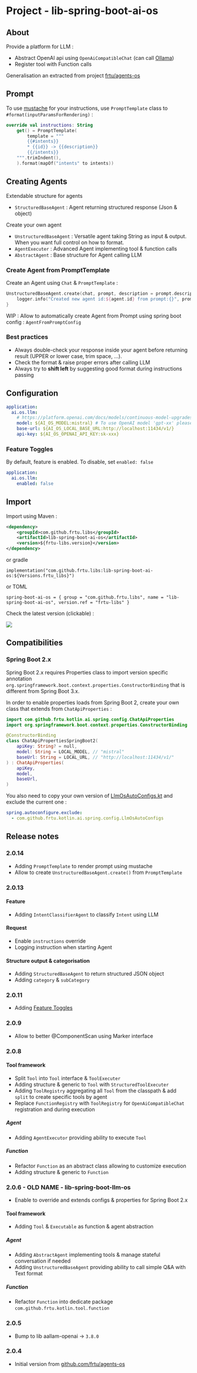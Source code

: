 # Project - lib-spring-boot-ai-os

## About

Provide a platform for LLM :

* Abstract OpenAI api using `OpenAiCompatibleChat` (can call [Ollama](https://ollama.com/))
* Register tool with Function calls

Generalisation an extracted from project [frtu/agents-os](https://github.com/frtu/agents-os)

## Prompt

To use [mustache](https://www.baeldung.com/mustache) for your instructions, use `PromptTemplate` class to `#format(inputParamsForRendering)` :

```kotlin
override val instructions: String
    get() = PromptTemplate(
        template = """
        {{#intents}}
        * {{id}} -> {{description}}
        {{/intents}}
    """.trimIndent(),
    ).format(mapOf("intents" to intents))
```

## Creating Agents

Extendable structure for agents

* `StructuredBaseAgent` : Agent returning structured response (Json & object)

Create your own agent

* `UnstructuredBaseAgent` : Versatile agent taking String as input & output. When you want full control on how to
  format.
* `AgentExecuter` : Advanced Agent implementing tool & function calls
* `AbstractAgent` : Base structure for Agent calling LLM

### Create Agent from PromptTemplate

Create an Agent using `Chat` & `PromptTemplate` :

```kotlin
UnstructuredBaseAgent.create(chat, prompt, description = prompt.description).also { agent ->
    logger.info("Created new agent id:${agent.id} from prompt:{}", prompt)
}
```

WIP : Allow to automatically create Agent from Prompt using spring boot config : `AgentFromPromptConfig`

### Best practices

* Always double-check your response inside your agent before returning result (UPPER or lower case, trim space, ...).
* Check the format & raise proper errors after calling LLM
* Always try to **shift left** by suggesting good format during instructions passing

## Configuration

```yaml
application:
  ai.os.llm:
    # https://platform.openai.com/docs/models/continuous-model-upgrades
    model: ${AI_OS_MODEL:mistral} # To use OpenAI model 'gpt-xx' please configure 'api-key'
    base-url: ${AI_OS_LOCAL_BASE_URL:http://localhost:11434/v1/}
    api-key: ${AI_OS_OPENAI_API_KEY:sk-xxx}
```

### Feature Toggles

By default, feature is enabled. To disable, set `enabled: false`

```yaml
application:
  ai.os.llm:
    enabled: false
```

## Import

Import using Maven :

```XML
<dependency>
    <groupId>com.github.frtu.libs</groupId>
    <artifactId>lib-spring-boot-ai-os</artifactId>
    <version>${frtu-libs.version}</version>
</dependency>
```

or gradle

```
implementation("com.github.frtu.libs:lib-spring-boot-ai-os:${Versions.frtu_libs}")
```

or TOML

```
spring-boot-ai-os = { group = "com.github.frtu.libs", name = "lib-spring-boot-ai-os", version.ref = "frtu-libs" }
```

Check the latest version (clickable) :

[<img src="https://img.shields.io/maven-central/v/com.github.frtu.libs/lib-spring-boot-ai-os.svg?label=latest%20release%20:%20lib-spring-boot-ai-os"/>](https://search.maven.org/#search%7Cga%7C1%7Ca%3A%22lib-utils%22+g%3A%22com.github.frtu.libs%22)

## Compatibilities

### Spring Boot 2.x

Spring Boot 2.x requires Properties class to import version specific
annotation `org.springframework.boot.context.properties.ConstructorBinding` that is different from Spring Boot 3.x.

In order to enable properties loads from Spring Boot 2, create your own class that extends from `ChatApiProperties` :

```kotlin
import com.github.frtu.kotlin.ai.spring.config.ChatApiProperties
import org.springframework.boot.context.properties.ConstructorBinding

@ConstructorBinding
class ChatApiPropertiesSpringBoot2(
    apiKey: String? = null,
    model: String = LOCAL_MODEL, // "mistral"
    baseUrl: String = LOCAL_URL, // "http://localhost:11434/v1/"
) : ChatApiProperties(
    apiKey,
    model,
    baseUrl,
)
```

You also need to copy your own version
of [LlmOsAutoConfigs.kt](src%2Fmain%2Fkotlin%2Fcom%2Fgithub%2Ffrtu%2Fkotlin%2Fllm%2Fspring%2Fconfig%2FLlmOsAutoConfigs.kt)
and exclude the current one :

```yaml
spring.autoconfigure.exclude:
  - com.github.frtu.kotlin.ai.spring.config.LlmOsAutoConfigs
```

## Release notes

### 2.0.14

* Adding `PromptTemplate` to render prompt using mustache
* Allow to create `UnstructuredBaseAgent.create()` from `PromptTemplate`

### 2.0.13

#### Feature

* Adding `IntentClassifierAgent` to classify `Intent` using LLM

#### Request

* Enable `instructions` override
* Logging instruction when starting Agent

#### Structure output & categorisation

* Adding `StructuredBaseAgent` to return structured JSON object
* Adding `category` & `subCategory`

### 2.0.11

* Adding [Feature Toggles](#feature-toggles)

### 2.0.9

* Allow to better @ComponentScan using Marker interface

### 2.0.8

#### Tool framework

* Split `Tool` into `Tool` interface & `ToolExecuter`
* Adding structure & generic to `Tool` with `StructuredToolExecuter`
* Adding `ToolRegistry` aggregating all `Tool` from the classpath & add `split` to create specific tools by agent
* Replace `FunctionRegistry` with `ToolRegistry` for `OpenAiCompatibleChat` registration and during execution

##### Agent

* Adding `AgentExecutor` providing ability to execute `Tool`

##### Function

* Refactor `Function` as an abstract class allowing to customize execution
* Adding structure & generic to `Function`

### 2.0.6 - OLD NAME - lib-spring-boot-llm-os

* Enable to override and extends configs & properties for Spring Boot 2.x

#### Tool framework

* Adding `Tool` & `Executable` as function & agent abstraction

##### Agent

* Adding `AbstractAgent` implementing tools & manage stateful conversation if needed
* Adding `UnstructuredBaseAgent` providing ability to call simple Q&A with Text format

##### Function

* Refactor `Function` into dedicate package `com.github.frtu.kotlin.tool.function`

### 2.0.5

* Bump to lib aallam-openai -> `3.8.0`

### 2.0.4

* Initial version from [github.com/frtu/agents-os](https://github.com/frtu/agents-os)
